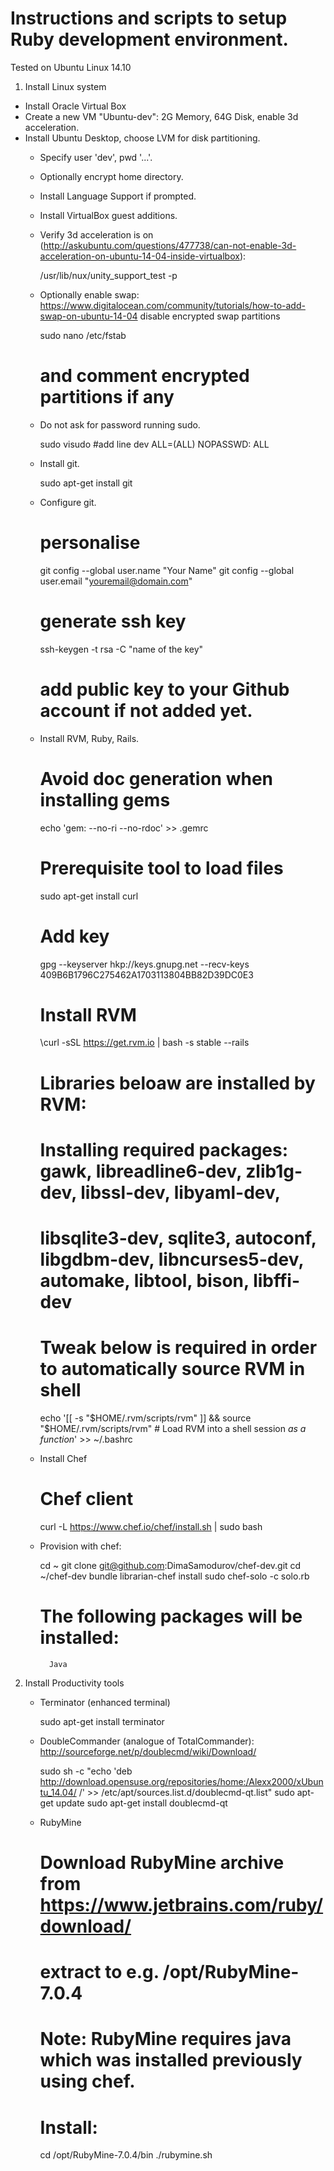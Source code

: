 # Instructions and scripts to setup Ruby development environment.

Tested on Ubuntu Linux 14.10

1. Install Linux system

 - Install Oracle Virtual Box
 - Create a new VM "Ubuntu-dev": 2G Memory, 64G Disk, enable 3d acceleration.
 - Install Ubuntu Desktop, choose LVM for disk partitioning.
    - Specify user 'dev', pwd '...'.
    - Optionally encrypt home directory.
    - Install Language Support if prompted.
    - Install VirtualBox guest additions.
    - Verify 3d acceleration is on (http://askubuntu.com/questions/477738/can-not-enable-3d-acceleration-on-ubuntu-14-04-inside-virtualbox):

        /usr/lib/nux/unity_support_test -p

    - Optionally enable swap: https://www.digitalocean.com/community/tutorials/how-to-add-swap-on-ubuntu-14-04
      disable encrypted swap partitions

        sudo nano /etc/fstab
        # and comment encrypted partitions if any

    - Do not ask for password running sudo.

        sudo visudo
        #add line
        dev ALL=(ALL) NOPASSWD: ALL

    - Install git.

        sudo apt-get install git

    - Configure git.

        # personalise
        git config --global user.name "Your Name"
        git config --global user.email "youremail@domain.com"
        #
        # generate ssh key
        ssh-keygen -t rsa -C "name of the key"
        # add public key to your Github account if not added yet.

    - Install RVM, Ruby, Rails.

        # Avoid doc generation when installing gems
        echo 'gem: --no-ri --no-rdoc' >> .gemrc

        # Prerequisite tool to load files
        sudo apt-get install curl

        # Add key
        gpg --keyserver hkp://keys.gnupg.net --recv-keys 409B6B1796C275462A1703113804BB82D39DC0E3
        # Install RVM
        \curl -sSL https://get.rvm.io | bash -s stable --rails

        # Libraries beloaw are installed by RVM:
        # Installing required packages: gawk, libreadline6-dev, zlib1g-dev, libssl-dev, libyaml-dev,
        # libsqlite3-dev, sqlite3, autoconf, libgdbm-dev, libncurses5-dev, automake, libtool, bison, libffi-dev

        # Tweak below is required in order to automatically source RVM in shell
        echo '[[ -s "$HOME/.rvm/scripts/rvm" ]] && source "$HOME/.rvm/scripts/rvm" # Load RVM into a shell session *as a function*' >> ~/.bashrc

    - Install Chef

        # Chef client
         curl -L https://www.chef.io/chef/install.sh | sudo bash

    - Provision with chef:
    
        cd ~
        git clone git@github.com:DimaSamodurov/chef-dev.git
        cd ~/chef-dev
        bundle
        librarian-chef install
        sudo chef-solo -c solo.rb
        # The following packages will be installed:
            Java

2. Install Productivity tools

    - Terminator (enhanced terminal)

        sudo apt-get install terminator

    - DoubleCommander (analogue of TotalCommander): http://sourceforge.net/p/doublecmd/wiki/Download/

        sudo sh -c "echo 'deb http://download.opensuse.org/repositories/home:/Alexx2000/xUbuntu_14.04/ /' >> /etc/apt/sources.list.d/doublecmd-qt.list"
        sudo apt-get update
        sudo apt-get install doublecmd-qt

    - RubyMine

        # Download RubyMine archive from https://www.jetbrains.com/ruby/download/
        # extract to e.g. /opt/RubyMine-7.0.4
        # Note: RubyMine requires java which was installed previously using chef.
        # Install:
        cd /opt/RubyMine-7.0.4/bin
        ./rubymine.sh

